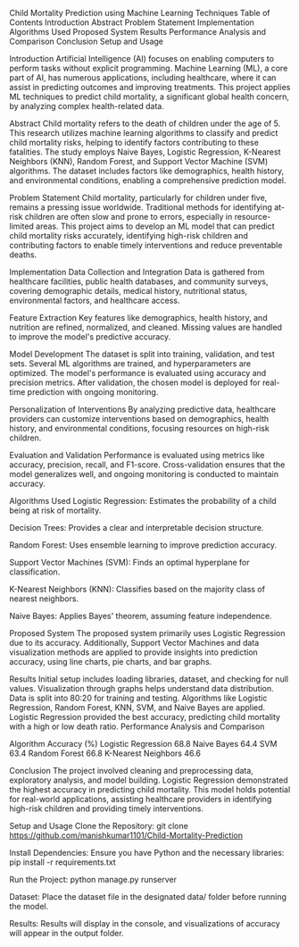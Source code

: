 Child Mortality Prediction using Machine Learning Techniques
Table of Contents
Introduction Abstract Problem Statement Implementation Algorithms Used Proposed System Results Performance Analysis and Comparison Conclusion Setup and Usage

Introduction
Artificial Intelligence (AI) focuses on enabling computers to perform tasks without explicit programming. Machine Learning (ML), a core part of AI, has numerous applications, including healthcare, where it can assist in predicting outcomes and improving treatments. This project applies ML techniques to predict child mortality, a significant global health concern, by analyzing complex health-related data.

Abstract
Child mortality refers to the death of children under the age of 5. This research utilizes machine learning algorithms to classify and predict child mortality risks, helping to identify factors contributing to these fatalities. The study employs Naive Bayes, Logistic Regression, K-Nearest Neighbors (KNN), Random Forest, and Support Vector Machine (SVM) algorithms. The dataset includes factors like demographics, health history, and environmental conditions, enabling a comprehensive prediction model.

Problem Statement
Child mortality, particularly for children under five, remains a pressing issue worldwide. Traditional methods for identifying at-risk children are often slow and prone to errors, especially in resource-limited areas. This project aims to develop an ML model that can predict child mortality risks accurately, identifying high-risk children and contributing factors to enable timely interventions and reduce preventable deaths.

Implementation
Data Collection and Integration Data is gathered from healthcare facilities, public health databases, and community surveys, covering demographic details, medical history, nutritional status, environmental factors, and healthcare access.

Feature Extraction
Key features like demographics, health history, and nutrition are refined, normalized, and cleaned. Missing values are handled to improve the model's predictive accuracy.

Model Development
The dataset is split into training, validation, and test sets. Several ML algorithms are trained, and hyperparameters are optimized. The model's performance is evaluated using accuracy and precision metrics. After validation, the chosen model is deployed for real-time prediction with ongoing monitoring.

Personalization of Interventions
By analyzing predictive data, healthcare providers can customize interventions based on demographics, health history, and environmental conditions, focusing resources on high-risk children.

Evaluation and Validation
Performance is evaluated using metrics like accuracy, precision, recall, and F1-score. Cross-validation ensures that the model generalizes well, and ongoing monitoring is conducted to maintain accuracy.

Algorithms Used
Logistic Regression:
Estimates the probability of a child being at risk of mortality.

Decision Trees:
Provides a clear and interpretable decision structure.

Random Forest:
Uses ensemble learning to improve prediction accuracy.

Support Vector Machines (SVM):
Finds an optimal hyperplane for classification.

K-Nearest Neighbors (KNN):
Classifies based on the majority class of nearest neighbors.

Naive Bayes:
Applies Bayes' theorem, assuming feature independence.

Proposed System
The proposed system primarily uses Logistic Regression due to its accuracy. Additionally, Support Vector Machines and data visualization methods are applied to provide insights into prediction accuracy, using line charts, pie charts, and bar graphs.

Results
Initial setup includes loading libraries, dataset, and checking for null values. Visualization through graphs helps understand data distribution. Data is split into 80:20 for training and testing. Algorithms like Logistic Regression, Random Forest, KNN, SVM, and Naive Bayes are applied. Logistic Regression provided the best accuracy, predicting child mortality with a high or low death ratio. Performance Analysis and Comparison

Algorithm Accuracy (%)
Logistic Regression 68.8 Naive Bayes 64.4 SVM 63.4 Random Forest 66.8 K-Nearest Neighbors 46.6

Conclusion
The project involved cleaning and preprocessing data, exploratory analysis, and model building. Logistic Regression demonstrated the highest accuracy in predicting child mortality. This model holds potential for real-world applications, assisting healthcare providers in identifying high-risk children and providing timely interventions.

Setup and Usage
Clone the Repository:
git clone https://github.com/manishkumar1101/Child-Mortality-Prediction

Install Dependencies: Ensure you have Python and the necessary libraries:
pip install -r requirements.txt

Run the Project:
python manage.py runserver

Dataset:
Place the dataset file in the designated data/ folder before running the model.

Results:
Results will display in the console, and visualizations of accuracy will appear in the output folder.
